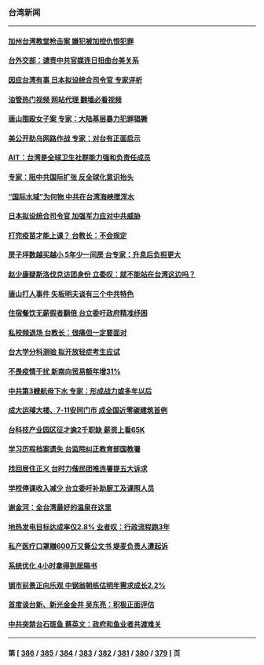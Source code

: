### 台湾新闻
---
#### [加州台湾教堂枪击案 嫌犯被加控仇恨犯罪](../../pages/ncid1349361/n13762434.md?06190845) 
#### [台外交部：谴责中共官媒连日扭曲台美关系](../../pages/ncid1349361/n13762371.md?06190845) 
#### [因应台湾有事 日本拟设统合司令官 专家评析](../../pages/ncid1349361/n13762232.md?06190845) 
#### [油管热门视频 网站代理 翻墙必看视频](http://209.222.30.114:81/youtube.html?06190845)
#### [唐山围殴女子案 专家：大陆基层暴力犯罪猖獗](../../pages/ncid1349361/n13762195.md?06190845) 
#### [美公开助乌网路作战 专家：对台有正面启示](../../pages/ncid1349361/n13762198.md?06190845) 
#### [AIT：台湾是全球卫生社群能力强和负责任成员](../../pages/ncid1349361/n13762104.md?06190845) 
#### [专家：阻中共国际扩张 反全球化意识抬头](../../pages/ncid1349361/n13761868.md?06190845) 
#### [“国际水域”为何物 中共在台湾海峡搅浑水](../../pages/ncid1349361/n13762058.md?06190845) 
#### [日本拟设统合司令官 加强军力应对中共威胁](../../pages/ncid1349361/n13761959.md?06190845) 
#### [打完疫苗才能上课？ 台教长：不会规定](../../pages/ncid1349361/n13761805.md?06190845) 
#### [房子坪数越买越小 5年少一间房 台专家：升息后负担更大](../../pages/ncid1349361/n13761806.md?06190845) 
#### [赵少康疑斯洛伐克访团身份 立委叹：就不能站在台湾这边吗？](../../pages/ncid1349361/n13761808.md?06190845) 
#### [唐山打人事件 矢板明夫谈有三个中共特色](../../pages/ncid1349361/n13761682.md?06190845) 
#### [住宿餐饮无薪假者翻倍 台立委吁政府精准纾困](../../pages/ncid1349361/n13761792.md?06190845) 
#### [私校频退场 台教长：很痛但一定要面对](../../pages/ncid1349361/n13761810.md?06190845) 
#### [台大学分科测验 拟开放轻症考生应试](../../pages/ncid1349361/n13761811.md?06190845) 
#### [不畏疫情干扰 新南向贸易额年增31%](../../pages/ncid1349361/n13761813.md?06190845) 
#### [中共第3艘航母下水 专家：形成战力或多年以后](../../pages/ncid1349361/n13761788.md?06190845) 
#### [成大运璿大楼、7-11安同门市 成全国近零碳建筑首例](../../pages/ncid1349361/n13761816.md?06190845) 
#### [台科技产业园区征才逾2千职缺 薪资上看65K](../../pages/ncid1349361/n13761814.md?06190845) 
#### [学习历程档案遗失 台监院纠正教育部国教署](../../pages/ncid1349361/n13761817.md?06190845) 
#### [找回居住正义 台时力偕民团推连署提五大诉求](../../pages/ncid1349361/n13761818.md?06190845) 
#### [学校停课收入减少 台立委吁补助厨工及课照人员](../../pages/ncid1349361/n13761820.md?06190845) 
#### [谢金河：全台湾最好的温泉在这里](../../pages/ncid1349361/n13761707.md?06190845) 
#### [地热发电目标达成率仅2.8% 业者叹：行政流程跑3年](../../pages/ncid1349361/n13761797.md?06190845) 
#### [私产医疗口罩赚600万又撕公文书 堤麦负责人遭起诉](../../pages/ncid1349361/n13761791.md?06190845) 
#### [系统优化 4小时拿得到居隔书](../../pages/ncid1349361/n13761782.md?06190845) 
#### [钢市前景正向乐观 中钢翁朝栋估明年需求成长2.2%](../../pages/ncid1349361/n13761781.md?06190845) 
#### [首度谈台新、新光金金并 吴东亮：积极正面评估](../../pages/ncid1349361/n13761780.md?06190845) 
#### [中共突禁台石斑鱼 蔡英文：政府和鱼业者共渡难关](../../pages/ncid1349361/n13761748.md?06190845) 

---
#### 第 [ [386](./386.md?06190845) / [385](./385.md?06190845) / [384](./384.md?06190845) / [383](./383.md?06190845) / [382](./382.md?06190845) / [381](./381.md?06190845) / [380](./380.md?06190845) / [379](./379.md?06190845) ] 页
